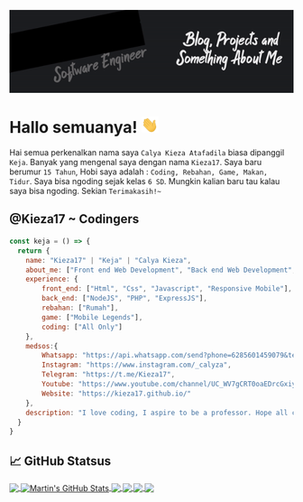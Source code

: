
[![@Kieza17](za.gif)](https://kieza17.github.io/)

# Hallo semuanya! <img src="wave.gif" width="30px">

Hai semua perkenalkan nama saya `Calya Kieza Atafadila` biasa dipanggil `Keja`. Banyak yang mengenal saya dengan nama `Kieza17`. Saya baru berumur `15 Tahun`, Hobi saya adalah : `Coding, Rebahan, Game, Makan, Tidur`. Saya bisa ngoding sejak kelas `6 SD`. Mungkin kalian baru tau kalau saya bisa ngoding. Sekian `Terimakasih!~`

## @Kieza17 ~ Codingers

```js
const keja = () => {
  return {
    name: "Kieza17" | "Keja" | "Calya Kieza",
    about_me: ["Front end Web Development", "Back end Web Development", "Rebahan Only", "Game Only", "Coding Only"],
    experience: {
        front_end: ["Html", "Css", "Javascript", "Responsive Mobile"],
        back_end: ["NodeJS", "PHP", "ExpressJS"],
        rebahan: ["Rumah"],
        game: ["Mobile Legends"],
        coding: ["All Only"]
    },
    medsos:{
        Whatsapp: "https://api.whatsapp.com/send?phone=6285601459079&text=Hallo+Keja",
        Instagram: "https://www.instagram.com/_calyza",
        Telegram: "https://t.me/Kieza17",
        Youtube: "https://www.youtube.com/channel/UC_WV7gCRT0oaEDrcGxiyjGA",
        Website: "https://kieza17.github.io/"
    },
    description: "I love coding, I aspire to be a professor. Hope all come true. Aamiin.."
  }
}
```

## &#x1f4c8; GitHub Statsus

<a href="#">
  <img align="center" src="https://github-readme-stats.vercel.app/api/top-langs/?username=Kieza17&hide=java,html,tex&title_color=ffffff&text_color=c9cacc&icon_color=2bbc8a&bg_color=1d1f21&langs_count=3" />
</a>
<a href="#">
  <img align="center" src="https://github-readme-stats.vercel.app/api?username=Kieza17&show_icons=true&line_height=27&count_private=true&title_color=ffffff&text_color=c9cacc&icon_color=2bbc8a&bg_color=1d1f21" alt="Martin's GitHub Stats" />
</a>

<a href="https://github.com/Kieza17/spam-wa-console">
  <img align="center" src="https://github-readme-stats.vercel.app/api/pin/?username=Kieza17&repo=spam-wa-console&title_color=ffffff&text_color=c9cacc&icon_color=2bbc8a&bg_color=1d1f21" />
</a>
<a href="https://github.com/Kieza17/kalkulator">
  <img align="center" src="https://github-readme-stats.vercel.app/api/pin/?username=Kieza17&repo=kalkulator&title_color=ffffff&text_color=c9cacc&icon_color=2bbc8a&bg_color=1d1f21" />
</a>
<a href="https://github.com/Kieza17/link-wa">
  <img align="center" src="https://github-readme-stats.vercel.app/api/pin/?username=Kieza17&repo=link-wa&title_color=ffffff&text_color=c9cacc&icon_color=2bbc8a&bg_color=1d1f21" />
</a>
<a href="https://github.com/Kieza17/link-wa">
  <img align="center" src="https://github-readme-stats.vercel.app/api/pin/?username=Kieza17&repo=link-wa&title_color=ffffff&text_color=c9cacc&icon_color=2bbc8a&bg_color=1d1f21" />
</a>
